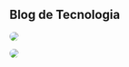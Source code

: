 ## Blog de Tecnologia

<div>
 <img style="border-radius:50px;" 
src="https://media.discordapp.net/attachments/883697176360914944/892102709338062888/unknown.png?width=958&height=473">

<img style="border-radius:50px;" 
src="https://media.discordapp.net/attachments/883697176360914944/892102758738575370/unknown.png?width=1025&height=448">
</div>
